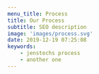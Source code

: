 ```yaml
---
menu_title: Process
title: Our Process
subtitle: SEO description
image: 'images/process.svg'
date: 2019-12-19 07:25:08
keywords:
    - jenstechs process
    - another one
---
```

